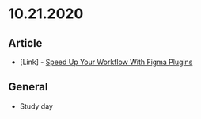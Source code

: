 # 10.21.2020

## Article

- \[Link\] - [Speed Up Your Workflow With Figma Plugins](https://www.smashingmagazine.com/2020/10/speed-up-workflow-figma-plugins/)

## General

- Study day
